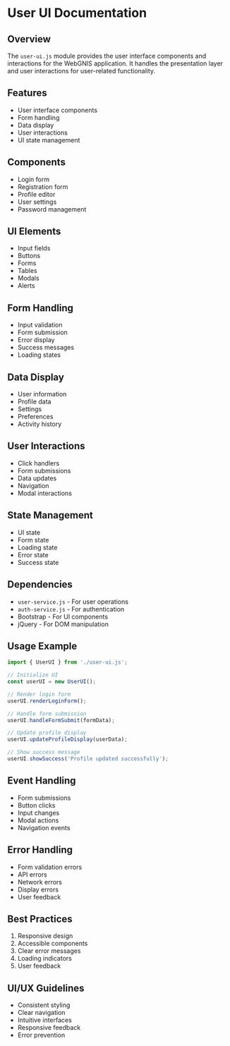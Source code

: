 # User UI Documentation

## Overview
The `user-ui.js` module provides the user interface components and interactions for the WebGNIS application. It handles the presentation layer and user interactions for user-related functionality.

## Features
- User interface components
- Form handling
- Data display
- User interactions
- UI state management

## Components
- Login form
- Registration form
- Profile editor
- User settings
- Password management

## UI Elements
- Input fields
- Buttons
- Forms
- Tables
- Modals
- Alerts

## Form Handling
- Input validation
- Form submission
- Error display
- Success messages
- Loading states

## Data Display
- User information
- Profile data
- Settings
- Preferences
- Activity history

## User Interactions
- Click handlers
- Form submissions
- Data updates
- Navigation
- Modal interactions

## State Management
- UI state
- Form state
- Loading state
- Error state
- Success state

## Dependencies
- `user-service.js` - For user operations
- `auth-service.js` - For authentication
- Bootstrap - For UI components
- jQuery - For DOM manipulation

## Usage Example
```javascript
import { UserUI } from './user-ui.js';

// Initialize UI
const userUI = new UserUI();

// Render login form
userUI.renderLoginForm();

// Handle form submission
userUI.handleFormSubmit(formData);

// Update profile display
userUI.updateProfileDisplay(userData);

// Show success message
userUI.showSuccess('Profile updated successfully');
```

## Event Handling
- Form submissions
- Button clicks
- Input changes
- Modal actions
- Navigation events

## Error Handling
- Form validation errors
- API errors
- Network errors
- Display errors
- User feedback

## Best Practices
1. Responsive design
2. Accessible components
3. Clear error messages
4. Loading indicators
5. User feedback

## UI/UX Guidelines
- Consistent styling
- Clear navigation
- Intuitive interfaces
- Responsive feedback
- Error prevention 